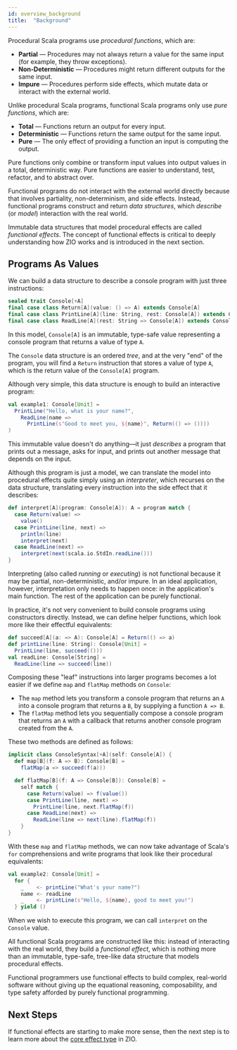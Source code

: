 ```yaml
---
id: overview_background
title:  "Background"
---
```


Procedural Scala programs use _procedural functions_, which are:

 * **Partial** — Procedures may not always return a value for the same input (for example, they throw exceptions).
 * **Non-Deterministic** — Procedures might return different outputs for the same input.
 * **Impure** — Procedures perform side effects, which mutate data or interact with the external world.

Unlike procedural Scala programs, functional Scala programs only use _pure functions_, which are:

 * **Total** — Functions return an output for every input.
 * **Deterministic** — Functions return the same output for the same input.
 * **Pure** — The only effect of providing a function an input is computing the output.

Pure functions only combine or transform input values into output values in a total, deterministic way. Pure functions are easier to understand, test, refactor, and to abstract over.

Functional programs do not interact with the external world directly because that involves partiality, non-determinism, and side effects. Instead, functional programs construct and return _data structures_, which _describe_ (or _model_) interaction with the real world.

Immutable data structures that model procedural effects are called _functional effects_. The concept of functional effects is critical to deeply understanding how ZIO works and is introduced in the next section.

## Programs As Values

We can build a data structure to describe a console program with just three instructions:

```scala mdoc:silent:reset-object
sealed trait Console[+A]
final case class Return[A](value: () => A) extends Console[A]
final case class PrintLine[A](line: String, rest: Console[A]) extends Console[A]
final case class ReadLine[A](rest: String => Console[A]) extends Console[A]
```

In this model, `Console[A]` is an immutable, type-safe value representing a console program that returns a value of type `A`.

The `Console` data structure is an ordered _tree_, and at the very "end" of the program, you will find a `Return` instruction that stores a value of type `A`, which is the return value of the `Console[A]` program.

Although very simple, this data structure is enough to build an interactive program:

```scala mdoc:silent
val example1: Console[Unit] = 
  PrintLine("Hello, what is your name?",
    ReadLine(name =>
      PrintLine(s"Good to meet you, ${name}", Return(() => ())))
)
```

This immutable value doesn't do anything—it just _describes_ a program that prints out a message, asks for input, and prints out another message that depends on the input. 

Although this program is just a model, we can translate the model into procedural effects quite simply using an _interpreter_, which recurses on the data structure, translating every instruction into the side effect that it describes:

```scala mdoc:silent
def interpret[A](program: Console[A]): A = program match {
  case Return(value) => 
    value()
  case PrintLine(line, next) => 
    println(line)
    interpret(next)
  case ReadLine(next) =>
    interpret(next(scala.io.StdIn.readLine()))
}
```

Interpreting (also called _running_ or _executing_) is not functional because it may be partial, non-deterministic, and/or impure. In an ideal application, however, interpretation only needs to happen once: in the application's main function. The rest of the application can be purely functional.

In practice, it's not very convenient to build console programs using constructors directly. Instead, we can define helper functions, which look more like their effectful equivalents:

```scala mdoc:silent
def succeed[A](a: => A): Console[A] = Return(() => a)
def printLine(line: String): Console[Unit] =
  PrintLine(line, succeed(()))
val readLine: Console[String] =
  ReadLine(line => succeed(line))
```

Composing these "leaf" instructions into larger programs becomes a lot easier if we define `map` and `flatMap` methods on `Console`:

 - The `map` method lets you transform a console program that returns an `A` into a console program that returns a `B`, by supplying a function `A => B`. 
 - The `flatMap` method lets you sequentially compose a console program that returns an `A` with a callback that returns another console program created from the `A`.

 These two methods are defined as follows:

```scala mdoc:silent
implicit class ConsoleSyntax[+A](self: Console[A]) {
  def map[B](f: A => B): Console[B] =
    flatMap(a => succeed(f(a)))

  def flatMap[B](f: A => Console[B]): Console[B] =
    self match {
      case Return(value) => f(value())
      case PrintLine(line, next) =>
        PrintLine(line, next.flatMap(f))
      case ReadLine(next) =>
        ReadLine(line => next(line).flatMap(f))
    }
}
```

With these `map` and `flatMap` methods, we can now take advantage of Scala's `for` comprehensions and write programs that look like their procedural equivalents:

```scala mdoc:silent
val example2: Console[Unit] =
  for {
    _    <- printLine("What's your name?")
    name <- readLine
    _    <- printLine(s"Hello, ${name}, good to meet you!")
  } yield ()
```

When we wish to execute this program, we can call `interpret` on the `Console` value. 

All functional Scala programs are constructed like this: instead of interacting with the real world, they build a _functional effect_, which is nothing more than an immutable, type-safe, tree-like data structure that models procedural effects.

Functional programmers use functional effects to build complex, real-world software without giving up the equational reasoning, composability, and type safety afforded by purely functional programming.

## Next Steps

If functional effects are starting to make more sense, then the next step is to learn more about the [core effect type](index.md) in ZIO.
